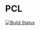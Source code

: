 # PCL

[![Build Status](https://travis-ci.org/r9y9/PCL.jl.svg?branch=master)](https://travis-ci.org/r9y9/PCL.jl)
